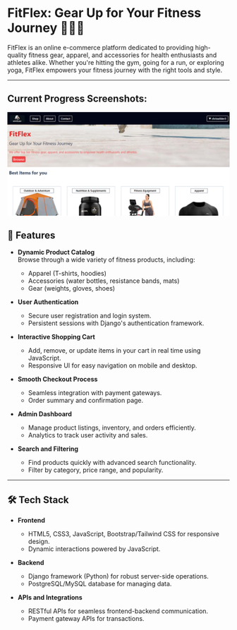 # FitFlex: Gear Up for Your Fitness Journey 🏋️‍♂️🛒

FitFlex is an online e-commerce platform dedicated to providing high-quality fitness gear, apparel, and accessories for health enthusiasts and athletes alike. Whether you're hitting the gym, going for a run, or exploring yoga, FitFlex empowers your fitness journey with the right tools and style.

---
## Current Progress Screenshots:
  ![screenshot](media/index_screenshot.PNG)

## 🌟 **Features**
- **Dynamic Product Catalog**  
  Browse through a wide variety of fitness products, including:
  - Apparel (T-shirts, hoodies)
  - Accessories (water bottles, resistance bands, mats)
  - Gear (weights, gloves, shoes)

- **User Authentication**  
  - Secure user registration and login system.
  - Persistent sessions with Django's authentication framework.

- **Interactive Shopping Cart**  
  - Add, remove, or update items in your cart in real time using JavaScript.
  - Responsive UI for easy navigation on mobile and desktop.

- **Smooth Checkout Process**  
  - Seamless integration with payment gateways.
  - Order summary and confirmation page.

- **Admin Dashboard**  
  - Manage product listings, inventory, and orders efficiently.
  - Analytics to track user activity and sales.

- **Search and Filtering**  
  - Find products quickly with advanced search functionality.
  - Filter by category, price range, and popularity.

---

## 🛠️ **Tech Stack**
- **Frontend**  
  - HTML5, CSS3, JavaScript, Bootstrap/Tailwind CSS for responsive design.
  - Dynamic interactions powered by JavaScript.

- **Backend**  
  - Django framework (Python) for robust server-side operations.
  - PostgreSQL/MySQL database for managing data.

- **APIs and Integrations**  
  - RESTful APIs for seamless frontend-backend communication.
  - Payment gateway APIs for transactions.



